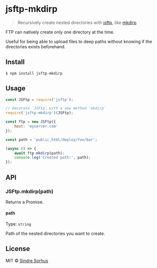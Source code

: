 # jsftp-mkdirp

> Recursively create nested directories with [jsftp](https://github.com/sergi/jsftp), like [mkdirp](https://github.com/substack/node-mkdirp)

FTP can natively create only one directory at the time.

Useful for being able to upload files to deep paths without knowing if the directories exists beforehand.


## Install

```
$ npm install jsftp-mkdirp
```


## Usage

```js
const JSFtp = require('jsftp');

// Decorate `JSFtp` with a new method `mkdirp`
require('jsftp-mkdirp')(JSFtp);

const ftp = new JSFtp({
	host: 'myserver.com'
});

const path = 'public_html/deploy/foo/bar';

(async () => {
	await ftp.mkdirp(path);
	console.log('Created path:', path);
});
```


## API

### JSFtp.mkdirp(path)

Returns a Promise.

#### path

Type: `string`

Path of the nested directories you want to create.


## License

MIT © [Sindre Sorhus](https://sindresorhus.com)
